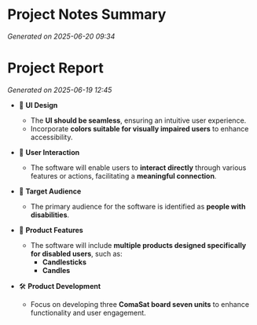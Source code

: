 # Project Notes Summary

*Generated on 2025-06-20 09:34*

# Project Report

*Generated on 2025-06-19 12:45*

- 🎨 **UI Design**
  - The **UI should be seamless**, ensuring an intuitive user experience.
  - Incorporate **colors suitable for visually impaired users** to enhance accessibility.

- 🤝 **User Interaction**
  - The software will enable users to **interact directly** through various features or actions, facilitating a **meaningful connection**.

- 👥 **Target Audience**
  - The primary audience for the software is identified as **people with disabilities**.

- 🎁 **Product Features**
  - The software will include **multiple products designed specifically for disabled users**, such as:
    - **Candlesticks**
    - **Candles**

- 🛠️ **Product Development**
  - Focus on developing three **ComaSat board seven units** to enhance functionality and user engagement.